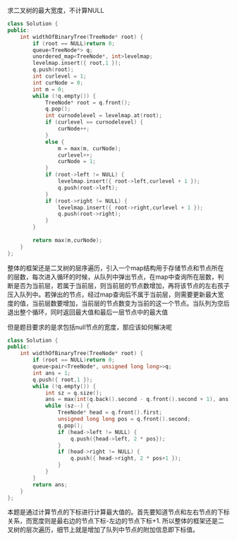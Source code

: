 求二叉树的最大宽度，不计算NULL

```cpp
class Solution {
public:
	int widthOfBinaryTree(TreeNode* root) {
		if (root == NULL)return 0;
		queue<TreeNode*> q;
		unordered_map<TreeNode*, int>levelmap;
		levelmap.insert({ root,1 });
		q.push(root);
		int curlevel = 1;
		int curNode = 0;
		int m = 0;
		while (!q.empty()) {
			TreeNode* root = q.front();
			q.pop();
			int curnodelevel = levelmap.at(root);
			if (curlevel == curnodelevel) {
				curNode++;
			}
			else {
				m = max(m, curNode);
				curlevel++;
				curNode = 1;
			}
			if (root->left != NULL) {
				levelmap.insert({ root->left,curlevel + 1 });
				q.push(root->left);
			}
			if (root->right != NULL) {
				levelmap.insert({ root->right,curlevel + 1 });
				q.push(root->right);
			}
		}
		
		return max(m,curNode);
	}
};
```

整体的框架还是二叉树的层序遍历，引入一个map结构用于存储节点和节点所在的层数，每次进入循环的时候，从队列中弹出节点，在map中查询所在层数，判断是否为当前层，若属于当前层，则当前层的节点数增加，再将该节点的左右孩子压入队列中。若弹出的节点，经过map查询后不属于当前层，则需要更新最大宽度的值，当前层数要增加，当前层的节点数变为当前的这一个节点。当队列为空后退出整个循环，同时返回最大值和最后一层节点中的最大值

但是题目要求的是求包括null节点的宽度，那应该如何解决呢

```cpp
class Solution {
public:
	int widthOfBinaryTree(TreeNode* root) {
		if (root == NULL)return 0;
		queue<pair<TreeNode*, unsigned long long>>q;
		int ans = 1;
		q.push({ root,1 });
		while (!q.empty()) {
			int sz = q.size();
			ans = max(int(q.back().second - q.front().second + 1), ans);
			while (sz--) {
				TreeNode* head = q.front().first;
				unsigned long long pos = q.front().second;
				q.pop();
				if (head->left != NULL) {
					q.push({head->left, 2 * pos});
				}
				if (head->right != NULL) {
					q.push({ head->right, 2 * pos+1 });
				}
			}
		}
		return ans;
	}
};
```

本题是通过计算节点的下标进行计算最大值的。首先要知道节点和左右节点的下标关系，而宽度则是最右边的节点下标-左边的节点下标+1. 所以整体的框架还是二叉树的层次遍历，细节上就是增加了队列中节点的附加信息即下标值。